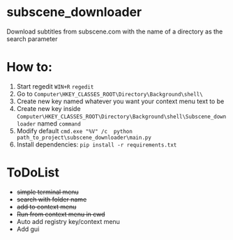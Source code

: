 # subscene_downloader
Download subtitles from subscene.com with the name of a directory as the search parameter

# How to:
1. Start regedit ```WIN+R``` ```regedit```
2. Go to ```Computer\HKEY_CLASSES_ROOT\Directory\Background\shell\```
3. Create new key named whatever you want your context menu text to be
4. Create new key inside ```Computer\HKEY_CLASSES_ROOT\Directory\Background\shell\Subscene_downloader``` named ```command```
5. Modify default ```cmd.exe "%V" /c  python path_to_project\subscene_downloader\main.py```
6. Install dependencies:
```pip install -r requirements.txt```

# ToDoList
- ~~simple terminal menu~~
- ~~search with folder name~~
- ~~add to context menu~~
- ~~Run from context menu in cwd~~
- Auto add registry key/context menu
- Add gui
